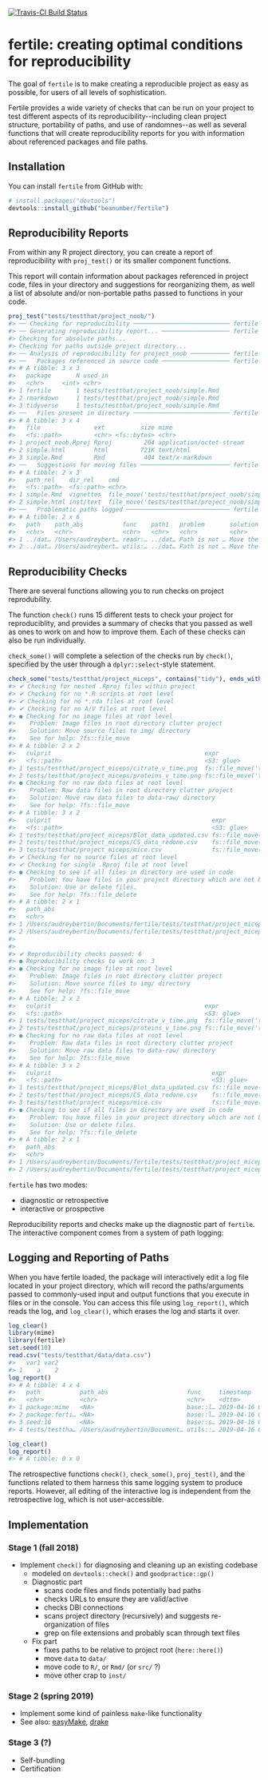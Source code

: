 
<!-- README.md is generated from README.Rmd. Please edit that file -->
[![Travis-CI Build Status](https://travis-ci.org/beanumber/fertile.svg?branch=master)](https://travis-ci.org/beanumber/fertile)

fertile: creating optimal conditions for reproducibility
========================================================

The goal of `fertile` is to make creating a reproducible project as easy as possible, for users of all levels of sophistication.

Fertile provides a wide variety of checks that can be run on your project to test different aspects of its reproducibility--including clean project structure, portability of paths, and use of randomnes--as well as several functions that will create reproducibility reports for you with information about referenced packages and file paths.

Installation
------------

You can install `fertile` from GitHub with:

``` r
# install.packages("devtools")
devtools::install_github("beanumber/fertile")
```

Reproducibility Reports
-----------------------

From within any R project directory, you can create a report of reproducibility with `proj_test()` or its smaller component functions.

This report will contain information about packages referenced in project code, files in your directory and suggestions for reorganizing them, as well a list of absolute and/or non-portable paths passed to functions in your code.

``` r
proj_test("tests/testthat/project_noob/")
#> ── Checking for reproducibility ─────────────────────────── fertile 0.0.0.9024 ──
#> ── Generating reproducibility report... ─────────────────── fertile 0.0.0.9024 ──
#> Checking for absolute paths...
#> Checking for paths outside project directory...
#> ── Analysis of reproducibility for project_noob ─────────── fertile 0.0.0.9024 ──
#> ──   Packages referenced in source code ─────────────────── fertile 0.0.0.9024 ──
#> # A tibble: 3 x 3
#>   package       N used_in                               
#>   <chr>     <int> <chr>                                 
#> 1 fertile       1 tests/testthat/project_noob/simple.Rmd
#> 2 rmarkdown     1 tests/testthat/project_noob/simple.Rmd
#> 3 tidyverse     1 tests/testthat/project_noob/simple.Rmd
#> ──   Files present in directory ─────────────────────────── fertile 0.0.0.9024 ──
#> # A tibble: 3 x 4
#>   file               ext          size mime                    
#>   <fs::path>         <chr> <fs::bytes> <chr>                   
#> 1 project_noob.Rproj Rproj         204 application/octet-stream
#> 2 simple.html        html         721K text/html               
#> 3 simple.Rmd         Rmd           404 text/x-markdown
#> ──   Suggestions for moving files ───────────────────────── fertile 0.0.0.9024 ──
#> # A tibble: 2 x 3
#>   path_rel    dir_rel    cmd                                               
#>   <fs::path>  <fs::path> <chr>                                             
#> 1 simple.Rmd  vignettes  file_move('tests/testthat/project_noob/simple.Rmd…
#> 2 simple.html inst/text  file_move('tests/testthat/project_noob/simple.htm…
#> ──   Problematic paths logged ───────────────────────────── fertile 0.0.0.9024 ──
#> # A tibble: 2 x 6
#>   path    path_abs           func    path1   problem       solution        
#>   <chr>   <chr>              <chr>   <chr>   <chr>         <chr>           
#> 1 ../dat… /Users/audreybert… readr:… ../dat… Path is not … Move the file a…
#> 2 ../dat… /Users/audreybert… utils:… ../dat… Path is not … Move the file a…
```

Reproducibility Checks
----------------------

There are several functions allowing you to run checks on project reprodubility.

The function `check()` runs 15 different tests to check your project for reproduciblity, and provides a summary of checks that you passed as well as ones to work on and how to improve them. Each of these checks can also be run individually.

`check_some()` will complete a selection of the checks run by `check()`, specified by the user through a `dplyr::select`-style statement.

``` r
check_some("tests/testthat/project_miceps", contains("tidy"), ends_with("root"), has_only_used_files)
#> ✔ Checking for nested .Rproj files within project
#> ✔ Checking for no *.R scripts at root level
#> ✔ Checking for no *.rda files at root level
#> ✔ Checking for no A/V files at root level
#> ● Checking for no image files at root level
#>    Problem: Image files in root directory clutter project
#>    Solution: Move source files to img/ directory
#>    See for help: ?fs::file_move
#> # A tibble: 2 x 2
#>   culprit                                           expr                   
#>   <fs::path>                                        <S3: glue>             
#> 1 tests/testthat/project_miceps/citrate_v_time.png  fs::file_move('tests/t…
#> 2 tests/testthat/project_miceps/proteins_v_time.png fs::file_move('tests/t…
#> ● Checking for no raw data files at root level
#>    Problem: Raw data files in root directory clutter project
#>    Solution: Move raw data files to data-raw/ directory
#>    See for help: ?fs::file_move
#> # A tibble: 3 x 2
#>   culprit                                             expr                 
#>   <fs::path>                                          <S3: glue>           
#> 1 tests/testthat/project_miceps/Blot_data_updated.csv fs::file_move('tests…
#> 2 tests/testthat/project_miceps/CS_data_redone.csv    fs::file_move('tests…
#> 3 tests/testthat/project_miceps/mice.csv              fs::file_move('tests…
#> ✔ Checking for no source files at root level
#> ✔ Checking for single .Rproj file at root level
#> ● Checking to see if all files in directory are used in code
#>    Problem: You have files in your project directory which are not being used.
#>    Solution: Use or delete files.
#>    See for help: ?fs::file_delete
#> # A tibble: 2 x 1
#>   path_abs                                                                 
#>   <chr>                                                                    
#> 1 /Users/audreybertin/Documents/fertile/tests/testthat/project_miceps/Estr…
#> 2 /Users/audreybertin/Documents/fertile/tests/testthat/project_miceps/mice…
#> 
#> 
#> ✔ Reproducibility checks passed: 6
#> ● Reproducibility checks to work on: 3
#> ● Checking for no image files at root level
#>    Problem: Image files in root directory clutter project
#>    Solution: Move source files to img/ directory
#>    See for help: ?fs::file_move
#> # A tibble: 2 x 2
#>   culprit                                           expr                   
#>   <fs::path>                                        <S3: glue>             
#> 1 tests/testthat/project_miceps/citrate_v_time.png  fs::file_move('tests/t…
#> 2 tests/testthat/project_miceps/proteins_v_time.png fs::file_move('tests/t…
#> ● Checking for no raw data files at root level
#>    Problem: Raw data files in root directory clutter project
#>    Solution: Move raw data files to data-raw/ directory
#>    See for help: ?fs::file_move
#> # A tibble: 3 x 2
#>   culprit                                             expr                 
#>   <fs::path>                                          <S3: glue>           
#> 1 tests/testthat/project_miceps/Blot_data_updated.csv fs::file_move('tests…
#> 2 tests/testthat/project_miceps/CS_data_redone.csv    fs::file_move('tests…
#> 3 tests/testthat/project_miceps/mice.csv              fs::file_move('tests…
#> ● Checking to see if all files in directory are used in code
#>    Problem: You have files in your project directory which are not being used.
#>    Solution: Use or delete files.
#>    See for help: ?fs::file_delete
#> # A tibble: 2 x 1
#>   path_abs                                                                 
#>   <chr>                                                                    
#> 1 /Users/audreybertin/Documents/fertile/tests/testthat/project_miceps/Estr…
#> 2 /Users/audreybertin/Documents/fertile/tests/testthat/project_miceps/mice…
```

`fertile` has two modes:

-   diagnostic or retrospective
-   interactive or prospective

Reproducibility reports and checks make up the diagnostic part of `fertile`. The interactive component comes from a system of path logging:

Logging and Reporting of Paths
------------------------------

When you have fertile loaded, the package will interactively edit a log file located in your project directory, which will record the paths/arguments passed to commonly-used input and output functions that you execute in files or in the console. You can access this file using `log_report()`, which reads the log, and `log_clear()`, which erases the log and starts it over.

``` r
log_clear()
library(mime)
library(fertile)
set.seed(10)
read.csv("tests/testthat/data/data.csv")
#>   var1 var2
#> 1    a    2
log_report()
#> # A tibble: 4 x 4
#>   path           path_abs                      func     timestamp          
#>   <chr>          <chr>                         <chr>    <dttm>             
#> 1 package:mime   <NA>                          base::l… 2019-04-16 02:23:13
#> 2 package:ferti… <NA>                          base::l… 2019-04-16 02:23:13
#> 3 seed:10        <NA>                          base::s… 2019-04-16 02:23:13
#> 4 tests/testtha… /Users/audreybertin/Document… utils::… 2019-04-16 02:23:13
```

``` r
log_clear()
log_report()
#> # A tibble: 0 x 0
```

The retrospective functions `check()`, `check_some()`, `proj_test()`, and the functions related to them harness this same logging system to produce reports. However, all editing of the interactive log is independent from the retrospective log, which is not user-accessible.

Implementation
--------------

### Stage 1 (fall 2018)

-   Implement `check()` for diagnosing and cleaning up an existing codebase
    -   modeled on `devtools::check()` and `goodpractice::gp()`
    -   Diagnostic part
        -   scans code files and finds potentially bad paths
        -   checks URLs to ensure they are valid/active
        -   checks DBI connections
        -   scans project directory (recursively) and suggests re-organization of files
        -   grep on file extensions and probably scan through text files
    -   Fix part
        -   fixes paths to be relative to project root (`here::here()`)
        -   move `data` to `data/`
        -   move code to `R/`, or `Rmd/` (or `src/` ?)
        -   move other crap to `inst/`

### Stage 2 (spring 2019)

-   Implement some kind of painless `make`-like functionality
-   See also: [easyMake](https://github.com/GShotwell/easyMake), [drake](https://github.com/ropensci/drake)

### Stage 3 (?)

-   Self-bundling
-   Certification
